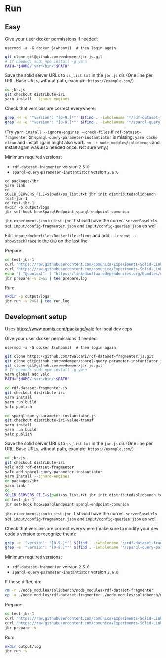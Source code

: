# Run 

## Easy

Give your user docker permissions if needed:
```
usermod -a -G docker $(whoami)  # then login again
```

```bash
git clone git@github.com:wvdemeer/jbr.js.git
# If needed: sudo npm install -g yarn
PATH="$HOME/.yarn/bin/:$PATH"
```

Save the solid server URLs to `ss_list.txt` in the `jbr.js` dir. (One line per URL. Base URLs, without path, example: `https://example.com/`)

```bash
cd jbr.js
git checkout distribute-iri
yarn install --ignore-engines
```

Check that versions are correct everywhere:
```bash
grep -H -e '"version": "[0-9.]*"' $(find . -iwholename '*/rdf-dataset-fragmenter/package.json')
grep -H -e '"version": "[0-9.]*"' $(find . -iwholename '*/sparql-query-parameter-instantiator/package.json')
```

(Try `yarn install --ignore-engines --check-files` if `rdf-dataset-fragmenter` or `sparql-query-parameter-instantiator` is missing. `yarn cache clean` and install again might also work. `rm -r node_modules/solidbench` and install again was also needed once. Not sure why.)

Minimum required versions:
- `rdf-dataset-fragmenter` version `2.5.0`
- `sparql-query-parameter-instantiator` version `2.6.0`

```
cd packages/jbr
yarn link
cd -
SOLID_SERVERS_FILE=$(pwd)/ss_list.txt jbr init distributedsolidbench test-jbr-1
cd test-jbr-1
mkdir -p output/logs
jbr set-hook hookSparqlEndpoint sparql-endpoint-comunica
```

`jbr-experiment.json` in `test-jbr-1` should have the correct `serverBaseUrls` set.
`input/config-fragmenter.json` and `input/config-queries.json` as well.

Edit `input/dockerfiles/Dockerfile-client` and add `--lenient --showStackTrace` to the `CMD` on the last line

Prepare:
```bash
cd test-jbr-1
curl 'https://raw.githubusercontent.com/comunica/Experiments-Solid-Link-Traversal/master/experiments/queries-discover/input/dockerfiles/Dockerfile-client' > input/dockerfiles/Dockerfile-client
curl 'https://raw.githubusercontent.com/comunica/Experiments-Solid-Link-Traversal/master/experiments/queries-discover/input/context-client.json' > input/context-client.json
echo '{ "@context": [ "https://linkedsoftwaredependencies.org/bundles/npm/@comunica/config-query-sparql/^2.0.0/components/context.jsonld", "https://linkedsoftwaredependencies.org/bundles/npm/@comunica/config-query-sparql-link-traversal/^0.0.0/components/context.jsonld" ], "import": [ "ccqslt:config/config-base.json" ] }' > input/config-client.json 
jbr prepare -v 2>&1 | tee prepare.log
```

Run:
```bash
mkdir -p output/logs
jbr run -v 2>&1 | tee run.log
```


## Development setup

Uses https://www.npmjs.com/package/yalc for local dev deps

Give your user docker permissions if needed:
```
usermod -a -G docker $(whoami)  # then login again
```

```bash
git clone https://github.com/twalcari/rdf-dataset-fragmenter.js.git 
git clone git@github.com:wvdemeer/sparql-query-parameter-instantiator.js.git
git clone git@github.com:wvdemeer/jbr.js.git
# If needed: sudo npm install -g yarn
yarn global add yalc
PATH="$HOME/.yarn/bin/:$PATH"
```

```bash
cd rdf-dataset-fragmenter.js
git checkout distribute-iri
yarn install
yarn run build
yalc publish
```


```bash
cd sparql-query-parameter-instantiator.js
git checkout distribute-iri-value-transf
yarn install
yarn run build
yalc publish
```

Save the solid server URLs to `ss_list.txt` in the `jbr.js` dir. (One line per URL. Base URLs, without path, example: `https://example.com/`)

```bash
cd jbr.js
git checkout distribute-iri
yalc add rdf-dataset-fragmenter
yalc add sparql-query-parameter-instantiator
yarn install --ignore-engines
cd packages/jbr
yarn link
cd -
SOLID_SERVERS_FILE=$(pwd)/ss_list.txt jbr init distributedsolidbench test-jbr-1
cd test-jbr-1
jbr set-hook hookSparqlEndpoint sparql-endpoint-comunica
```

`jbr-experiment.json` in `test-jbr-1` should have the correct `serverBaseUrls` set.
`input/config-fragmenter.json` and `input/config-queries.json` as well.

Check that versions are correct everywhere (make sure to modify your dev code's version to recognize them):
```bash
grep -e '"version": "[0-9.]*"' $(find . -iwholename '*/rdf-dataset-fragmenter/package.json')
grep -e '"version": "[0-9.]*"' $(find . -iwholename '*/sparql-query-parameter-instantiator/package.json')
```

Minimum required versions:
- `rdf-dataset-fragmenter` version `2.5.0`
- `sparql-query-parameter-instantiator` version `2.6.0`


If these differ, do:
```bash
rm -r ./node_modules/solidbench/node_modules/rdf-dataset-fragmenter
cp -a ./node_modules/rdf-dataset-fragmenter ./node_modules/solidbench/node_modules/rdf-dataset-fragmenter
```

Prepare:
```bash
cd test-jbr-1
curl 'https://raw.githubusercontent.com/comunica/Experiments-Solid-Link-Traversal/master/experiments/queries-discover/input/dockerfiles/Dockerfile-client' > input/dockerfiles/Dockerfile-client
curl 'https://raw.githubusercontent.com/comunica/Experiments-Solid-Link-Traversal/master/experiments/queries-discover/input/context-client.json' > input/context-client.json 
jbr prepare -v
```

Run:
```bash
mkdir output/log
jbr run -v
```
